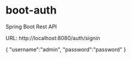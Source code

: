 # boot-auth
Spring Boot Rest API

URL: http://localhost:8080/auth/signin

{
	"username":"admin",
	"password":"password"
}
